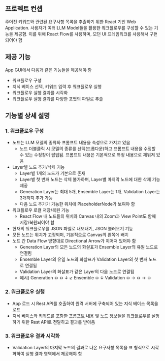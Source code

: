 ## 프로젝트 컨셉
주어진 키워드와 관련된 요구사항 목록을 추출하기 위한 React 기반 Web Application. 사용자가 여러 LLM Model들을 활용한 워크플로우를 구성할 수 있는 기능을 제공함. 이를 위해 React Flow를 사용하며, 모던 UI 프레임워크를 사용해서 구현되어야 함

## 제공 기능
App GUI에서 다음과 같은 기능들을 제공해야 함
- 워크플로우 구성
- 지식 베이스 선택, 키워드 입력 후 워크플로우 실행
- 워크플로우 실행 결과를 시각화
- 워크플로우 실행 결과를 다양한 포맷의 파일로 추출

## 기능별 상세 설명
### 1. 워크플로우 구성
- 노드는 LLM 모델의 종류와 프롬프트 내용을 속성으로 가지고 있음
   - 노드 더블클릭 시 모델의 종류를 선택(드롭다운)하고 프롬프트 내용을 수정할 수 있는 수정창이 팝업됨. 프롬프트 내용은 기본적으로 특정 내용으로 채워져 있음
- Layer별 노드 추가/삭제 기능
   - Layer별 1개의 노드가 기본으로 존재
   - Layer별 첫 번째 노드는 삭제 불가하며, Layer별 마지막 노드에 대한 삭제 기능 제공
   - Generation Layer는 최대 5개, Ensemble Layer는 1개, Validation Layer는 3개까지 추가 가능
   - 다음 노드 추가가 가능한 위치에 PlaceholderNode가 보여야 함
- 워크플로우 로컬 저장/복원 기능
   - React Flow 내 노드들의 위치와 Canvas 내의 Zoom과 View Point도 함께 저장/복원되어야 함
- 현재의 워크플로우를 JSON 파일로 내보내기, JSON 불러오기 기능
- 모든 노드는 위치가 고정되며, 기본적으로 Canvas의 왼쪽에 배치
- 노드 간 Data Flow 방향대로 Directional Arrow가 이어져 있어야 함
   - Generation Layer의 모든 노드의 화살표가 Ensemble Layer의 유일 노드로 연결됨
   - Ensemble Layer의 유일 노드의 화살표가 Validation Layer의 첫 번째 노드로 연결됨
   - Validation Layer의 화살표가 같은 Layer의 다음 노드로 연결됨
   - 예시)
     Generation  ㅁ  ㅁ
                 ↓ ↙
     Ensemble    ㅁ
                 ↓
     Validation  ㅁ → ㅁ → ㅁ

### 2. 워크플로우 실행
- App 로드 시 Rest API를 호출하여 원격 서버에 구축되어 있는 지식 베이스 목록을 로드
- 지식 베이스와 키워드를 포함한 프롬프트 내용 및 노드 정보들을 워크플로우를 실행하기 위한 Rest API로 전달하고 결과를 받아옴

### 3. 워크플로우 결과 시각화
- Validation Layer의 마지막 노드의 결과로 나온 요구사항 목록을 표 형식으로 시각화하여 실행 결과 영역에서 제공해야 함
